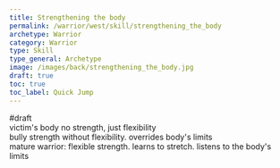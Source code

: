 ```yaml
---
title: Strengthening the body
permalink: /warrior/west/skill/strengthening_the_body
archetype: Warrior
category: Warrior
type: Skill
type_general: Archetype
image: /images/back/strengthening_the_body.jpg
draft: true
toc: true
toc_label: Quick Jump
---
```

#draft   
victim's body no strength, just flexibility  
bully strength without flexibility. overrides body's limits  
mature warrior: flexible strength. learns to stretch. listens to the body's limits
